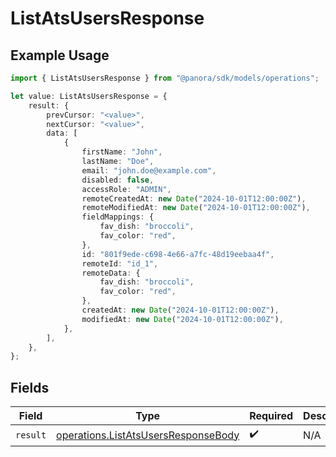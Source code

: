 # ListAtsUsersResponse

## Example Usage

```typescript
import { ListAtsUsersResponse } from "@panora/sdk/models/operations";

let value: ListAtsUsersResponse = {
    result: {
        prevCursor: "<value>",
        nextCursor: "<value>",
        data: [
            {
                firstName: "John",
                lastName: "Doe",
                email: "john.doe@example.com",
                disabled: false,
                accessRole: "ADMIN",
                remoteCreatedAt: new Date("2024-10-01T12:00:00Z"),
                remoteModifiedAt: new Date("2024-10-01T12:00:00Z"),
                fieldMappings: {
                    fav_dish: "broccoli",
                    fav_color: "red",
                },
                id: "801f9ede-c698-4e66-a7fc-48d19eebaa4f",
                remoteId: "id_1",
                remoteData: {
                    fav_dish: "broccoli",
                    fav_color: "red",
                },
                createdAt: new Date("2024-10-01T12:00:00Z"),
                modifiedAt: new Date("2024-10-01T12:00:00Z"),
            },
        ],
    },
};
```

## Fields

| Field                                                                                      | Type                                                                                       | Required                                                                                   | Description                                                                                |
| ------------------------------------------------------------------------------------------ | ------------------------------------------------------------------------------------------ | ------------------------------------------------------------------------------------------ | ------------------------------------------------------------------------------------------ |
| `result`                                                                                   | [operations.ListAtsUsersResponseBody](../../models/operations/listatsusersresponsebody.md) | :heavy_check_mark:                                                                         | N/A                                                                                        |